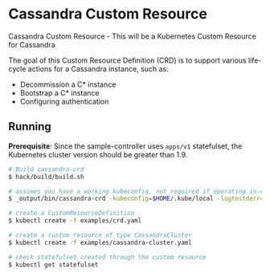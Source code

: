 Cassandra Custom Resource
=========================

Cassandra Custom Resource -  This will be a Kubernetes Custom Resource for Cassandra

The goal of this Custom Resource Definition (CRD) is to support various life-cycle actions
for a Cassandra instance, such as:

- Decommission a C* instance
- Bootstrap a C* instance
- Configuring authentication

## Running

**Prerequisite**: Since the sample-controller uses `apps/v1` statefulset, the Kubernetes cluster version should be greater than 1.9.

```sh
# Build cassandra-crd
$ hack/build/build.sh

# assumes you have a working kubeconfig, not required if operating in-cluster
$ _output/bin/cassandra-crd -kubeconfig=$HOME/.kube/local -logtostderr=true

# create a CustomResourceDefinition
$ kubectl create -f examples/crd.yaml

# create a custom resource of type CassandraCluster
$ kubectl create -f examples/cassandra-cluster.yaml

# check statefulset created through the custom resource
$ kubectl get statefulset
```
